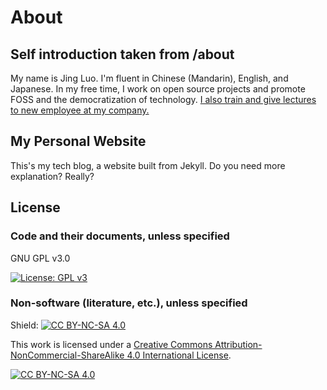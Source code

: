 # About

## Self introduction taken from /about

My name is Jing Luo. I'm fluent in Chinese (Mandarin), English, and Japanese. In my free time, I work on open source projects and promote FOSS and the democratization of technology.
[I also train and give lectures to new employee at my company.](https://github.com/delgh1/eden-class-material)

## My Personal Website

This's my tech blog, a website built from Jekyll. Do you need more explanation? Really?

## License

### Code and their documents, unless specified

GNU GPL v3.0

[![License: GPL v3](https://img.shields.io/badge/License-GPLv3-blue.svg)](https://www.gnu.org/licenses/gpl-3.0)

### Non-software (literature, etc.), unless specified

Shield: [![CC BY-NC-SA 4.0][cc-by-nc-sa-shield]][cc-by-nc-sa]

This work is licensed under a
[Creative Commons Attribution-NonCommercial-ShareAlike 4.0 International License][cc-by-nc-sa].

[![CC BY-NC-SA 4.0][cc-by-nc-sa-image]][cc-by-nc-sa]

[cc-by-nc-sa]: http://creativecommons.org/licenses/by-nc-sa/4.0/
[cc-by-nc-sa-image]: https://licensebuttons.net/l/by-nc-sa/4.0/88x31.png
[cc-by-nc-sa-shield]: https://img.shields.io/badge/License-CC%20BY--NC--SA%204.0-lightgrey.svg

